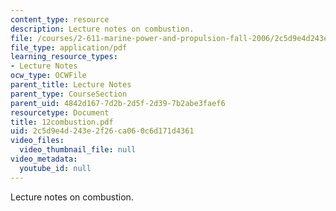 ```yaml
---
content_type: resource
description: Lecture notes on combustion.
file: /courses/2-611-marine-power-and-propulsion-fall-2006/2c5d9e4d243e2f26ca060c6d171d4361_12combustion.pdf
file_type: application/pdf
learning_resource_types:
- Lecture Notes
ocw_type: OCWFile
parent_title: Lecture Notes
parent_type: CourseSection
parent_uid: 4842d167-7d2b-2d5f-2d39-7b2abe3faef6
resourcetype: Document
title: 12combustion.pdf
uid: 2c5d9e4d-243e-2f26-ca06-0c6d171d4361
video_files:
  video_thumbnail_file: null
video_metadata:
  youtube_id: null
---
```

Lecture notes on combustion.

